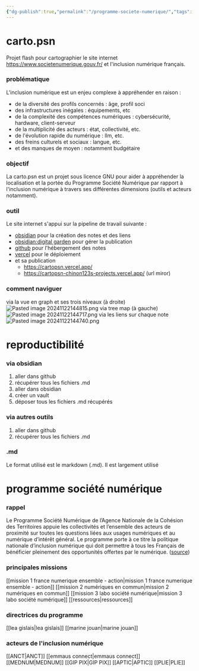```yaml
---
{"dg-publish":true,"permalink":"/programme-societe-numerique/","tags":["gardenEntry"]}
---
```


# carto.psn 

Projet flash pour cartographier le site internet https://www.societenumerique.gouv.fr/ et l'inclusion numérique français. 
### problématique 

L'inclusion numérique est un enjeu complexe à appréhender en raison : 
- de la diversité des profils concernés : âge, profil soci
- des infrastructures inégales : équipements, etc
- de la complexité des compétences numériques : cybersécurité, hardware, client-serveur
- de la multiplicité des acteurs : état, collectivité, etc.
- de l'évolution rapide du numérique : llm, etc.
- des freins culturels et sociaux : langue, etc. 
- et des manques de moyen : notamment budgétaire 
### objectif 

La carto.psn est un projet sous licence GNU pour aider à appréhender la localisation et la portée du Programme Société Numérique par rapport à l'inclusion numérique à travers ses différentes dimensions (outils et acteurs notamment).
### outil 

Le site internet s'appui sur la pipeline de travail suivante : 
* [obsidian](https://duckduckgo.com/?q=obidian&ia=web) pour la création des notes et des liens 
* [obsidian:digital garden](https://duckduckgo.com/?q=obsidian+digital+garden&ia=web) pour gérer la publication 
* [github](https://github.com/chinon123/carto.psn) pour l'hébergement des notes 
* [vercel](https://vercel.com/) pour le déploiement 
* et sa publication 
	* https://cartopsn.vercel.app/
	* https://cartopsn-chinon123s-projects.vercel.app/ (url miror)

### comment naviguer 

via la vue en graph et ses trois niveaux (à droite)
![Pasted image 20241122144815.png](/img/user/Pasted%20image%2020241122144815.png)
via tree map (à gauche)
![Pasted image 20241122144717.png](/img/user/Pasted%20image%2020241122144717.png)
via les liens sur chaque note 
![Pasted image 20241122144740.png](/img/user/Pasted%20image%2020241122144740.png)
# reproductibilité 

### via obsidian 

1. aller dans github 
2. récupérer tous les fichiers .md 
3. aller dans obsidian
4. créer un vault 
5. déposer tous les fichiers .md récupérés 
### via autres outils 

1. aller dans github 
2. récupérer tous les fichiers .md 
### .md

Le format utilisé est le markdown (.md). Il est largement utilisé 
# programme société numérique 
### rappel

Le Programme Société Numérique de l’Agence Nationale de la Cohésion des Territoires appuie les collectivités et l’ensemble des acteurs de proximité sur toutes les questions liées aux usages numériques et au numérique d’intérêt général. Le programme porte à ce titre la politique nationale d’inclusion numérique qui doit permettre à tous les Français de bénéficier pleinement des opportunités offertes par le numérique. ([source](https://www.societenumerique.gouv.fr/))
### principales missions 

[[mission 1 france numerique ensemble - action\|mission 1 france numerique ensemble - action]]
[[mission 2 numériques en commun\|mission 2 numériques en commun]]
[[mission 3 labo société numérique\|mission 3 labo société numérique]]
[[ressources\|ressources]]
### directrices du programme

[[lea gislais\|lea gislais]]
[[marine jouan\|marine jouan]]

### acteurs de l'inclusion numérique 

[[ANCT\|ANCT]]
[[emmaus connect\|emmaus connect]]
[[MEDNUM\|MEDNUM]]
[[GIP PIX\|GIP PIX]]
[[APTIC\|APTIC]]
[[PLIE\|PLIE]]
